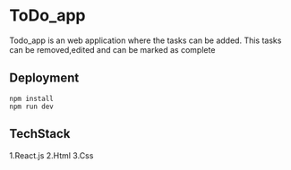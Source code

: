 # ToDo_app

Todo_app is an web application where the tasks can be added. This tasks can be removed,edited and can be marked as complete

## Deployment
    npm install
    npm run dev



## TechStack 
   1.React.js
   2.Html
   3.Css
